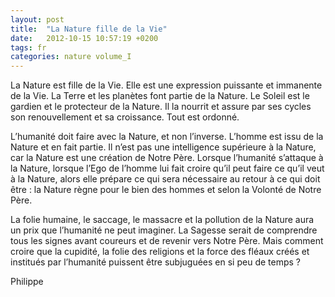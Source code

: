 ```yaml
---
layout: post
title:  "La Nature fille de la Vie"
date:   2012-10-15 10:57:19 +0200
tags: fr
categories: nature volume_I
---
```

La Nature est fille de la Vie. Elle est une expression puissante et immanente de la Vie. La Terre et les planètes font partie de la Nature. Le Soleil est le gardien et le protecteur de la Nature. Il la nourrit et assure par ses cycles son renouvellement et sa croissance. Tout est ordonné.

L’humanité doit faire avec la Nature, et non l’inverse. L’homme est issu de la Nature et en fait partie. Il n’est pas une intelligence supérieure à la Nature, car la Nature est une création de Notre Père. Lorsque l’humanité s’attaque à la Nature, lorsque l’Ego de l’homme lui fait croire qu’il peut faire ce qu’il veut à la Nature, alors elle prépare ce qui sera nécessaire au retour à ce qui doit être : la Nature règne pour le bien des hommes et selon la Volonté de Notre Père.

La folie humaine, le saccage, le massacre et la pollution de la Nature aura un prix que l’humanité ne peut imaginer. La Sagesse serait de comprendre tous les signes avant coureurs et de revenir vers Notre Père. Mais comment croire que la cupidité, la folie des religions et la force des fléaux créés et institués par l’humanité puissent être subjuguées en si peu de temps ?

Philippe


<!-- 
Ce(tte) œuvre est mise à disposition selon les termes de la Licence Creative Commons Attribution - Pas d’Utilisation Commerciale 4.0 International.
-->